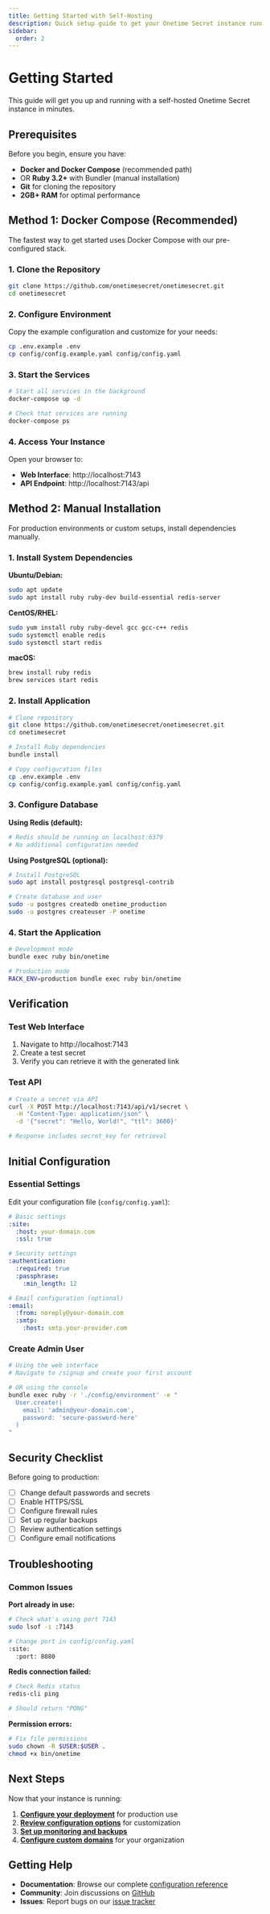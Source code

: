 ```yaml
---
title: Getting Started with Self-Hosting
description: Quick setup guide to get your Onetime Secret instance running
sidebar:
  order: 2
---
```


# Getting Started

This guide will get you up and running with a self-hosted Onetime Secret instance in minutes.

## Prerequisites

Before you begin, ensure you have:

- **Docker and Docker Compose** (recommended path)
- OR **Ruby 3.2+** with Bundler (manual installation)
- **Git** for cloning the repository
- **2GB+ RAM** for optimal performance

## Method 1: Docker Compose (Recommended)

The fastest way to get started uses Docker Compose with our pre-configured stack.

### 1. Clone the Repository

```bash
git clone https://github.com/onetimesecret/onetimesecret.git
cd onetimesecret
```

### 2. Configure Environment

Copy the example configuration and customize for your needs:

```bash
cp .env.example .env
cp config/config.example.yaml config/config.yaml
```

### 3. Start the Services

```bash
# Start all services in the background
docker-compose up -d

# Check that services are running
docker-compose ps
```

### 4. Access Your Instance

Open your browser to:
- **Web Interface**: http://localhost:7143
- **API Endpoint**: http://localhost:7143/api

## Method 2: Manual Installation

For production environments or custom setups, install dependencies manually.

### 1. Install System Dependencies

**Ubuntu/Debian:**
```bash
sudo apt update
sudo apt install ruby ruby-dev build-essential redis-server
```

**CentOS/RHEL:**
```bash
sudo yum install ruby ruby-devel gcc gcc-c++ redis
sudo systemctl enable redis
sudo systemctl start redis
```

**macOS:**
```bash
brew install ruby redis
brew services start redis
```

### 2. Install Application

```bash
# Clone repository
git clone https://github.com/onetimesecret/onetimesecret.git
cd onetimesecret

# Install Ruby dependencies
bundle install

# Copy configuration files
cp .env.example .env
cp config/config.example.yaml config/config.yaml
```

### 3. Configure Database

**Using Redis (default):**
```bash
# Redis should be running on localhost:6379
# No additional configuration needed
```

**Using PostgreSQL (optional):**
```bash
# Install PostgreSQL
sudo apt install postgresql postgresql-contrib

# Create database and user
sudo -u postgres createdb onetime_production
sudo -u postgres createuser -P onetime
```

### 4. Start the Application

```bash
# Development mode
bundle exec ruby bin/onetime

# Production mode
RACK_ENV=production bundle exec ruby bin/onetime
```

## Verification

### Test Web Interface

1. Navigate to http://localhost:7143
2. Create a test secret
3. Verify you can retrieve it with the generated link

### Test API

```bash
# Create a secret via API
curl -X POST http://localhost:7143/api/v1/secret \
  -H "Content-Type: application/json" \
  -d '{"secret": "Hello, World!", "ttl": 3600}'

# Response includes secret_key for retrieval
```

## Initial Configuration

### Essential Settings

Edit your configuration file (`config/config.yaml`):

```yaml
# Basic settings
:site:
  :host: your-domain.com
  :ssl: true

# Security settings
:authentication:
  :required: true
  :passphrase:
    :min_length: 12

# Email configuration (optional)
:email:
  :from: noreply@your-domain.com
  :smtp:
    :host: smtp.your-provider.com
```

### Create Admin User

```bash
# Using the web interface
# Navigate to /signup and create your first account

# OR using the console
bundle exec ruby -r './config/environment' -e "
  User.create!(
    email: 'admin@your-domain.com',
    password: 'secure-password-here'
  )
"
```

## Security Checklist

Before going to production:

- [ ] Change default passwords and secrets
- [ ] Enable HTTPS/SSL
- [ ] Configure firewall rules
- [ ] Set up regular backups
- [ ] Review authentication settings
- [ ] Configure email notifications

## Troubleshooting

### Common Issues

**Port already in use:**
```bash
# Check what's using port 7143
sudo lsof -i :7143

# Change port in config/config.yaml
:site:
  :port: 8080
```

**Redis connection failed:**
```bash
# Check Redis status
redis-cli ping

# Should return "PONG"
```

**Permission errors:**
```bash
# Fix file permissions
sudo chown -R $USER:$USER .
chmod +x bin/onetime
```

## Next Steps

Now that your instance is running:

1. **[Configure your deployment](./installation)** for production use
2. **[Review configuration options](./configuration)** for customization
3. **[Set up monitoring and backups](./installation#monitoring)**
4. **[Configure custom domains](../custom-domains)** for your organization

## Getting Help

- **Documentation**: Browse our complete [configuration reference](./configuration)
- **Community**: Join discussions on [GitHub](https://github.com/onetimesecret/onetimesecret/discussions)
- **Issues**: Report bugs on our [issue tracker](https://github.com/onetimesecret/onetimesecret/issues)
